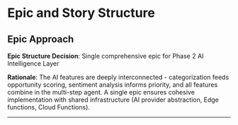 # Epic and Story Structure

## Epic Approach

**Epic Structure Decision**: Single comprehensive epic for Phase 2 AI Intelligence Layer

**Rationale**: The AI features are deeply interconnected - categorization feeds opportunity scoring, sentiment analysis informs priority, and all features combine in the multi-step agent. A single epic ensures cohesive implementation with shared infrastructure (AI provider abstraction, Edge functions, Cloud Functions).

---
